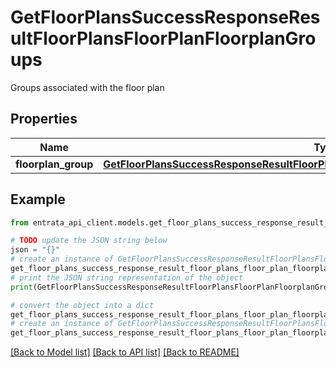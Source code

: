 # GetFloorPlansSuccessResponseResultFloorPlansFloorPlanFloorplanGroups

Groups associated with the floor plan

## Properties

Name | Type | Description | Notes
------------ | ------------- | ------------- | -------------
**floorplan_group** | [**GetFloorPlansSuccessResponseResultFloorPlansFloorPlanFloorplanGroupsFloorplanGroup**](GetFloorPlansSuccessResponseResultFloorPlansFloorPlanFloorplanGroupsFloorplanGroup.md) |  | [optional] 

## Example

```python
from entrata_api_client.models.get_floor_plans_success_response_result_floor_plans_floor_plan_floorplan_groups import GetFloorPlansSuccessResponseResultFloorPlansFloorPlanFloorplanGroups

# TODO update the JSON string below
json = "{}"
# create an instance of GetFloorPlansSuccessResponseResultFloorPlansFloorPlanFloorplanGroups from a JSON string
get_floor_plans_success_response_result_floor_plans_floor_plan_floorplan_groups_instance = GetFloorPlansSuccessResponseResultFloorPlansFloorPlanFloorplanGroups.from_json(json)
# print the JSON string representation of the object
print(GetFloorPlansSuccessResponseResultFloorPlansFloorPlanFloorplanGroups.to_json())

# convert the object into a dict
get_floor_plans_success_response_result_floor_plans_floor_plan_floorplan_groups_dict = get_floor_plans_success_response_result_floor_plans_floor_plan_floorplan_groups_instance.to_dict()
# create an instance of GetFloorPlansSuccessResponseResultFloorPlansFloorPlanFloorplanGroups from a dict
get_floor_plans_success_response_result_floor_plans_floor_plan_floorplan_groups_from_dict = GetFloorPlansSuccessResponseResultFloorPlansFloorPlanFloorplanGroups.from_dict(get_floor_plans_success_response_result_floor_plans_floor_plan_floorplan_groups_dict)
```
[[Back to Model list]](../README.md#documentation-for-models) [[Back to API list]](../README.md#documentation-for-api-endpoints) [[Back to README]](../README.md)


